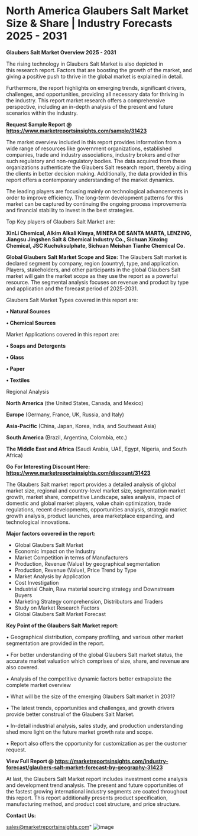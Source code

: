  # North America Glaubers Salt Market Size & Share | Industry Forecasts 2025 - 2031

<Strong> Glaubers Salt Market Overview 2025 - 2031</strong>

The rising technology in Glaubers Salt Market is also depicted in this research report. Factors that are boosting the growth of the market, and giving a positive push to thrive in the global market is explained in detail.

Furthermore, the report highlights on emerging trends, significant drivers, challenges, and opportunities, providing all necessary data for thriving in the industry. This report market research offers a comprehensive perspective, including an in-depth analysis of the present and future scenarios within the industry.

<strong>Request Sample Report @ <a href=https://www.marketreportsinsights.com/sample/31423>https://www.marketreportsinsights.com/sample/31423</a></strong>

The market overview included in this report provides information from a wide range of resources like government organizations, established companies, trade and industry associations, industry brokers and other such regulatory and non-regulatory bodies. The data acquired from these organizations authenticate the Glaubers Salt research report, thereby aiding the clients in better decision making. Additionally, the data provided in this report offers a contemporary understanding of the market dynamics.

The leading players are focusing mainly on technological advancements in order to improve efficiency. The long-term development patterns for this market can be captured by continuing the ongoing process improvements and financial stability to invest in the best strategies.

Top Key players of Glaubers Salt Market are:

<strong>XinLi Chemical, Alkim Alkali Kimya, MINERA DE SANTA MARTA, LENZING, Jiangsu Jingshen Salt & Chemical Industry Co., Sichuan Xinxing Chemical, JSC Kuchuksulphate, Sichuan Meishan Tianhe Chemical Co.</strong>

<strong><b>Global Glaubers Salt Market Scope and Size:</b></strong>
The Glaubers Salt market is declared segment by company, region (country), type, and application. Players, stakeholders, and other participants in the global Glaubers Salt market will gain the market scope as they use the report as a powerful resource. The segmental analysis focuses on revenue and product by type and application and the forecast period of 2025-2031.

Glaubers Salt Market Types covered in this report are:

<strong>• Natural Sources

• Chemical Sources</strong>

Market Applications covered in this report are:

<strong>• Soaps and Detergents

• Glass

• Paper

• Textiles</strong> 

Regional Analysis

<strong>North America</strong> (the United States, Canada, and Mexico)

<strong>Europe</strong> (Germany, France, UK, Russia, and Italy)

<strong>Asia-Pacific</strong> (China, Japan, Korea, India, and Southeast Asia)

<strong>South America</strong> (Brazil, Argentina, Colombia, etc.)

<strong>The Middle East and Africa</strong> (Saudi Arabia, UAE, Egypt, Nigeria, and South Africa)

<strong>Go For Interesting Discount Here: <a href=https://www.marketreportsinsights.com/discount/31423>https://www.marketreportsinsights.com/discount/31423</a></strong>

The Glaubers Salt market report provides a detailed analysis of global market size, regional and country-level market size, segmentation market growth, market share, competitive Landscape, sales analysis, impact of domestic and global market players, value chain optimization, trade regulations, recent developments, opportunities analysis, strategic market growth analysis, product launches, area marketplace expanding, and technological innovations.

<strong><b>Major factors covered in the report:</b></strong>
<ul>
  <li>Global Glaubers Salt Market </li>
  <li>Economic Impact on the Industry</li>
  <li>Market Competition in terms of Manufacturers</li>
  <li>Production, Revenue (Value) by geographical segmentation</li>
  <li>Production, Revenue (Value), Price Trend by Type</li>
  <li>Market Analysis by Application</li>
  <li>Cost Investigation</li>
  <li>Industrial Chain, Raw material sourcing strategy and Downstream Buyers</li>
  <li>Marketing Strategy comprehension, Distributors and Traders</li>
  <li>Study on Market Research Factors</li>
  <li>Global Glaubers Salt Market Forecast</li>
</ul>

<strong><b>Key Point of the Glaubers Salt Market report:</b></strong>

• Geographical distribution, company profiling, and various other market segmentation are provided in the report.

• For better understanding of the global Glaubers Salt market status, the accurate market valuation which comprises of size, share, and revenue are also covered.

• Analysis of the competitive dynamic factors better extrapolate the complete market overview

• What will be the size of the emerging Glaubers Salt market in 2031?

• The latest trends, opportunities and challenges, and growth drivers provide better construal of the Glaubers Salt Market.

• In-detail industrial analysis, sales study, and production understanding shed more light on the future market growth rate and scope.

• Report also offers the opportunity for customization as per the customer request.

<strong><b>View Full Report @ <a href=https://marketreportsinsights.com/industry-forecast/glaubers-salt-market-forecast-by-geography-31423>https://marketreportsinsights.com/industry-forecast/glaubers-salt-market-forecast-by-geography-31423</a></b></strong>


At last, the Glaubers Salt Market report includes investment come analysis and development trend analysis. The present and future opportunities of the fastest growing international industry segments are coated throughout this report. This report additionally presents product specification, manufacturing method, and product cost structure, and price structure.

<strong>Contact Us:</strong>

sales@marketreportsinsights.com"
![image](https://github.com/user-attachments/assets/d45d784f-aa88-4208-9be0-e83755f884c0)
